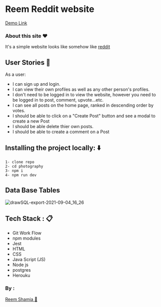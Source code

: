 # Reem Reddit website 

[Demo Link](https://reemreddit.herokuapp.com/)

### About this site :heart:
It's a simple website looks like somehow like [reddit](https://www.reddit.com/)

## User Stories :book:
As a user:
- I can sign up and login.
- I can view their own profiles as well as any other person's profiles.
- I don't need to be logged in to view the website, however you need to be logged in to post, comment, upvote...etc.
- I can see all posts on the home page, ranked in descending order by votes.
- I should be able to click on a "Create Post" button and see a modal to create a new Post
- I should be able delete thier own posts.
- I should be able to create a comment on a Post


## Installing the project locally: :arrow_down:
```
1- clone repo 
2- cd photography
3- npm i 
4- npm run dev
```
## Data Base Tables 
![drawSQL-export-2021-09-04_16_26](https://user-images.githubusercontent.com/71079908/132096058-9f0e526d-b71b-43f2-a83b-06c0d426b014.png)


## Tech Stack : :clipboard:
* Git Work Flow
* npm modules
* Jest
* HTML
* CSS
* Java Script (JS)
* Node js
* postgres
* Herouku

### By :
[Reem Shamia :sparkling_heart:](https://github.com/reemsh2000)
